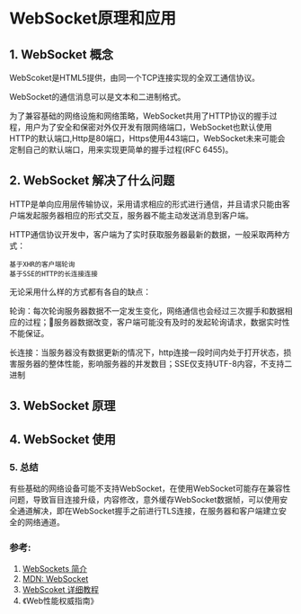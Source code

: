 # WebSocket原理和应用

## 1. WebSocket 概念

WebScoket是HTML5提供，由同一个TCP连接实现的全双工通信协议。

WebSocket的通信消息可以是文本和二进制格式。

为了兼容基础的网络设施和网络策略，WebSocket共用了HTTP协议的握手过程，用户为了安全和保密对外仅开发有限网络端口，WebSocket也默认使用HTTP的默认端口,Http是80端口，Https使用443端口，WebSocket未来可能会定制自己的默认端口，用来实现更简单的握手过程(RFC 6455)。

## 2. WebSocket 解决了什么问题

HTTP是单向应用层传输协议，采用请求相应的形式进行通信，并且请求只能由客户端发起服务器相应的形式交互，服务器不能主动发送消息到客户端。

HTTP通信协议开发中，客户端为了实时获取服务器最新的数据，一般采取两种方式：

    基于XHR的客户端轮询
    基于SSE的HTTP的长连接连接

无论采用什么样的方式都有各自的缺点：

轮询：每次轮询服务器数据不一定发生变化，网络通信也会经过三次握手和数据相应的过程；服务器数据改变，客户端可能没有及时的发起轮询请求，数据实时性不能保证。

长连接：当服务器没有数据更新的情况下，http连接一段时间内处于打开状态，损害服务器的整体性能，影响服务器的并发数目；SSE仅支持UTF-8内容，不支持二进制

## 3. WebSocket 原理

## 4. WebSocket 使用

### 5. 总结

有些基础的网络设备可能不支持WebSocket，在使用WebSocket可能存在兼容性问题，导致盲目连接升级，内容修改，意外缓存WebSocket数据帧，可以使用安全通道解决，即在WebSocket握手之前进行TLS连接，在服务器和客户端建立安全的网络通道。


### 参考:
1. [WebSockets 简介](https://www.html5rocks.com/zh/tutorials/websockets/basics/#toc-introduction-lowlatency)
2. [MDN: WebSocket](https://developer.mozilla.org/zh-CN/docs/Web/API/WebSocket)
3. [WebScoket 详细教程](https://www.cnblogs.com/jingmoxukong/p/7755643.html)
4. 《Web性能权威指南》